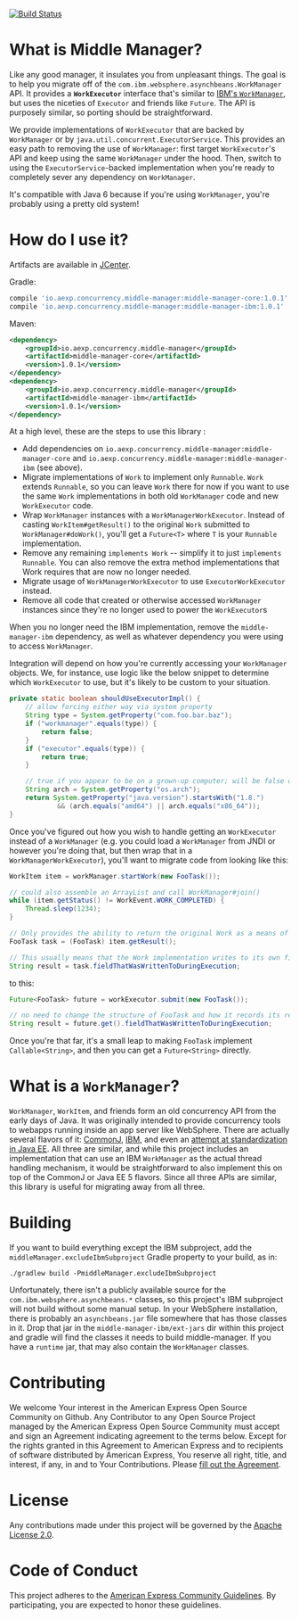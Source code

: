 [![Build Status](https://semaphoreci.com/api/v1/projects/4ec7138f-7652-45d2-9b09-a46ed96dfb04/615371/badge.svg)](https://semaphoreci.com/americanexpress/middle-manager)

# What is Middle Manager?

Like any good manager, it insulates you from unpleasant things. The goal is to help you migrate off of the `com.ibm.websphere.asynchbeans.WorkManager` API. It provides a **`WorkExecutor`** interface that's similar to [IBM's `WorkManager`](http://www-01.ibm.com/support/knowledgecenter/SSEQTP_7.0.0/com.ibm.websphere.javadoc.doc/web/apidocs/com/ibm/websphere/asynchbeans/WorkManager.html), but uses the niceties of `Executor` and friends like `Future`. The API is purposely similar, so porting should be straightforward.
 
We provide implementations of `WorkExecutor` that are backed by `WorkManager` or by `java.util.concurrent.ExecutorService`. This provides an easy path to removing the use of `WorkManager`: first target `WorkExecutor`'s API and keep using the same `WorkManager` under the hood. Then, switch to using the `ExecutorService`-backed implementation when you're ready to completely sever any dependency on `WorkManager`.

It's compatible with Java 6 because if you're using `WorkManager`, you're probably using a pretty old system!

# How do I use it?

Artifacts are available in [JCenter](https://bintray.com/bintray/jcenter).

Gradle:

```groovy
compile 'io.aexp.concurrency.middle-manager:middle-manager-core:1.0.1'
compile 'io.aexp.concurrency.middle-manager:middle-manager-ibm:1.0.1'
```

Maven:

```xml
<dependency>
    <groupId>io.aexp.concurrency.middle-manager</groupId>
    <artifactId>middle-manager-core</artifactId>
    <version>1.0.1</version>
</dependency>
<dependency>
    <groupId>io.aexp.concurrency.middle-manager</groupId>
    <artifactId>middle-manager-ibm</artifactId>
    <version>1.0.1</version>
</dependency>
```

At a high level, these are the steps to use this library :

- Add dependencies on `io.aexp.concurrency.middle-manager:middle-manager-core` and `io.aexp.concurrency.middle-manager:middle-manager-ibm` (see above).
- Migrate implementations of `Work` to implement only `Runnable`. `Work` extends `Runnable`, so you can leave `Work` there for now if you want to use the same `Work` implementations in both old `WorkManager` code and new `WorkExecutor` code. 
- Wrap `WorkManager` instances with a `WorkManagerWorkExecutor`. Instead of casting `WorkItem#getResult()` to the original `Work` submitted to `WorkManager#doWork()`, you'll get a `Future<T>` where `T` is your `Runnable` implementation.
- Remove any remaining `implements Work` -- simplify it to just `implements Runnable`. You can also remove the extra method implementations that Work requires that are now no longer needed.
- Migrate usage of `WorkManagerWorkExecutor` to use `ExecutorWorkExecutor` instead.
- Remove all code that created or otherwise accessed `WorkManager` instances since they're no longer used to power the `WorkExecutor`s

When you no longer need the IBM implementation, remove the `middle-manager-ibm` dependency, as well as whatever dependency you were using to access `WorkManager`.

Integration will depend on how you're currently accessing your `WorkManager` objects. We, for instance, use logic like the below snippet to determine which `WorkExecutor` to use, but it's likely to be custom to your situation.

```java
private static boolean shouldUseExecutorImpl() {
    // allow forcing either way via system property
    String type = System.getProperty("com.foo.bar.baz");
    if ("workmanager".equals(type)) {
        return false;
    }
    if ("executor".equals(type)) {
        return true;
    }

    // true if you appear to be on a grown-up computer; will be false on legacy deployment. This is handy for running tests, etc.
    String arch = System.getProperty("os.arch");
    return System.getProperty("java.version").startsWith("1.8.")
            && (arch.equals("amd64") || arch.equals("x86_64"));
}
```

Once you've figured out how you wish to handle getting an `WorkExecutor` instead of a `WorkManager` (e.g. you could load a `WorkManager` from JNDI or however you're doing that, but then wrap that in a `WorkManagerWorkExecutor`), you'll want to migrate code from looking like this:

```java
WorkItem item = workManager.startWork(new FooTask());

// could also assemble an ArrayList and call WorkManager#join()
while (item.getStatus() != WorkEvent.WORK_COMPLETED) {
    Thread.sleep(1234);
}

// Only provides the ability to return the original Work as a means of expression completion
FooTask task = (FooTask) item.getResult();

// This usually means that the Work implementation writes to its own field, or something like that
String result = task.fieldThatWasWrittenToDuringExecution;
```

to this:

```java
Future<FooTask> future = workExecutor.submit(new FooTask());

// no need to change the structure of FooTask and how it records its result
String result = future.get().fieldThatWasWrittenToDuringExecution;
```

Once you're that far, it's a small leap to making `FooTask` implement `Callable<String>`, and then you can get a `Future<String>` directly.

# What is a `WorkManager`?

`WorkManager`, `WorkItem`, and friends form an old concurrency API from the early days of Java. It was originally intended to provide concurrency tools to webapps running inside an app server like WebSphere. There are actually several flavors of it: [CommonJ](https://docs.oracle.com/cd/E13222_01/wls/docs92/commonj/commonj.html), [IBM](http://www-01.ibm.com/support/knowledgecenter/SSEQTP_7.0.0/com.ibm.websphere.javadoc.doc/web/apidocs/com/ibm/websphere/asynchbeans/WorkManager.html), and even an [attempt at standardization in Java EE](https://docs.oracle.com/javaee/5/api/javax/resource/spi/work/WorkManager.html). All three are similar, and while this project includes an implementation that can use an IBM `WorkManager` as the actual thread handling mechanism, it would be straightforward to also implement this on top of the CommonJ or Java EE 5 flavors. Since all three APIs are similar, this library is useful for migrating away from all three.

# Building

If you want to build everything except the IBM subproject, add the `middleManager.excludeIbmSubproject` Gradle property to your build, as in:

```
./gradlew build -PmiddleManager.excludeIbmSubproject
```

Unfortunately, there isn't a publicly available source for the `com.ibm.websphere.asynchbeans.*` classes, so this project's IBM subproject will not build without some manual setup. In your WebSphere installation, there is probably an `asynchbeans.jar` file somewhere that has those classes in it. Drop that jar in the `middle-manager-ibm/ext-jars` dir within this project and gradle will find the classes it needs to build middle-manager. If you have a `runtime` jar, that may also contain the `WorkManager` classes.

# Contributing

We welcome Your interest in the American Express Open Source Community on Github. Any Contributor to any Open Source Project managed by the American Express Open Source Community must accept and sign an Agreement indicating agreement to the terms below. Except for the rights granted in this Agreement to American Express and to recipients of software distributed by American Express, You reserve all right, title, and interest, if any, in and to Your Contributions. Please [fill out the Agreement](http://goo.gl/forms/mIHWH1Dcuy).

# License

Any contributions made under this project will be governed by the [Apache License 2.0](https://github.com/americanexpress/middle-manager/blob/master/LICENSE.txt).

# Code of Conduct

This project adheres to the [American Express Community Guidelines](https://github.com/americanexpress/middle-manager/wiki/Code-of-Conduct).
By participating, you are expected to honor these guidelines.
